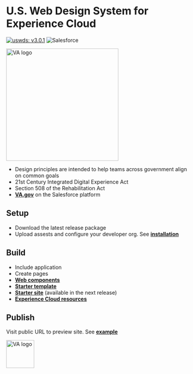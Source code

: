 # U.S. Web Design System for Experience Cloud

[![uswds: v3.0.1](https://img.shields.io/badge/uswds-v3.0.1-252f3e?style=for-the-badge&logo=data%3Aimage%2Fsvg%2Bxml%3Bbase64%2CPHN2ZyB4bWxucz0iaHR0cDovL3d3dy53My5vcmcvMjAwMC9zdmciIHdpZHRoPSIyOTkiIGhlaWdodD0iMjgzIiB2aWV3Qm94PSIwIDAgMjk5IDI4MyI%2BICA8ZyBmaWxsPSJub25lIiBmaWxsLXJ1bGU9ImV2ZW5vZGQiPiAgICA8cG9seWdvbiBmaWxsPSIjODFBRUZDIiBwb2ludHM9IjI5OC40NSAxNjkuMzQyIDE5My43NzMgMTY5LjMzNSAyNDYuMTA0IDguOTQ0Ii8%2BICAgIDxwb2x5Z29uIGZpbGw9IiM0RDUyQUYiIHBvaW50cz0iMjMzLjg0NCAwIDIwMS40OSA5OS4xMTYgNjQuNDUxIDAiLz4gICAgPHBvbHlnb24gZmlsbD0iI0VFNjAxRCIgcG9pbnRzPSI0LjQ1OCAxODMuMjY5IDg5LjE0OCAxMjIuMDE2IDE0MS41IDI4Mi40MDEiLz4gICAgPHBvbHlnb24gZmlsbD0iI0Y2QkQ5QyIgcG9pbnRzPSI1Mi4zNDYgOC42MjQgMTM3LjAyNyA2OS44ODkgMCAxNjkuMDIzIi8%2BICAgIDxwb2x5Z29uIGZpbGw9IiNFNkU2RTYiIHBvaW50cz0iMTU2LjgxNyAyODIuNDc1IDEyNC40NzYgMTgzLjM1NCAyOTMuODU5IDE4My4zNDMiLz4gIDwvZz48L3N2Zz4%3D)](https://github.com/uswds/uswds) ![Salesforce](https://img.shields.io/badge/Salesforce-00A1E0?style=for-the-badge&logo=Salesforce&logoColor=white)

<img width="301" alt="VA logo" src="https://user-images.githubusercontent.com/104940944/172231024-5c3b2837-04b5-485e-9845-3164fb7548f6.png">

* Design principles are intended to help teams across government align on common goals
* 21st Century Integrated Digital Experience Act
* Section 508 of the Rehabilitation Act
* **[VA.gov](https://www.va.gov/)** on the Salesforce platform

## Setup
* Download the latest release package
* Upload assests and configure your developer org. See **[installation](https://github.com/aj-va/va.gov-salesforce/blob/main/Installation.md)**

## Build

* Include application
* Create pages
* **[Web components](https://vawds-dev-ed.my.site.com/starter/template2)**
* **[Starter template](https://vawds-dev-ed.my.site.com/starter/template)**
* **[Starter site](https://github.com/aj-va/va.gov-salesforce)** (available in the next release)
* **[Experience Cloud resources](https://salesforce-experiencecloud.github.io/)**

## Publish
Visit public URL to preview site. See **[example](https://ccidev-vacommunity.cs133.force.com/ccisubmissionportal)**

<img width="75" alt="VA logo" src="https://user-images.githubusercontent.com/104940944/172249460-8fd517a9-c0d0-4c9d-b6c7-e6a90408e93a.png">
